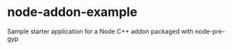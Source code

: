 node-addon-example
==================

Sample starter application for a Node C++ addon packaged with node-pre-gyp
